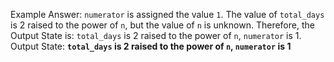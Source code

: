 Example Answer:
`numerator` is assigned the value `1`. The value of `total_days` is 2 raised to the power of `n`, but the value of `n` is unknown. Therefore, the Output State is: `total_days` is 2 raised to the power of `n`, `numerator` is 1.
Output State: **`total_days` is 2 raised to the power of `n`, `numerator` is 1**